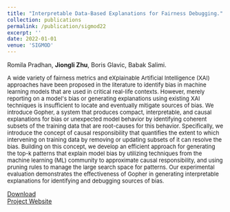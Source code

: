 ```yaml
---
title: "Interpretable Data-Based Explanations for Fairness Debugging."
collection: publications
permalink: /publication/sigmod22
excerpt: ''
date: 2022-01-01
venue: 'SIGMOD'
---
```

Romila Pradhan, **Jiongli Zhu**, Boris Glavic, Babak Salimi.<br>

<font size=2>A wide variety of fairness metrics and eXplainable Artificial Intelligence (XAI) approaches have been proposed in the literature to identify bias in machine learning models that are used in critical real-life contexts. However, merely reporting on a model's bias or generating explanations using existing XAI techniques is insufficient to locate and eventually mitigate sources of bias. We introduce Gopher, a system that produces compact, interpretable, and causal explanations for bias or unexpected model behavior by identifying coherent subsets of the training data that are root-causes for this behavior. Specifically, we introduce the concept of causal responsibility that quantifies the extent to which intervening on training data by removing or updating subsets of it can resolve the bias. Building on this concept, we develop an efficient approach for generating the top-k patterns that explain model bias by utilizing techniques from the machine learning (ML) community to approximate causal responsibility, and using pruning rules to manage the large search space for patterns. Our experimental evaluation demonstrates the effectiveness of Gopher in generating interpretable explanations for identifying and debugging sources of bias.</font>
<br>

[Download](https://dl.acm.org/doi/10.1145/3514221.3517886)<br>
[Project Website](https://gopher-sys.github.io/)